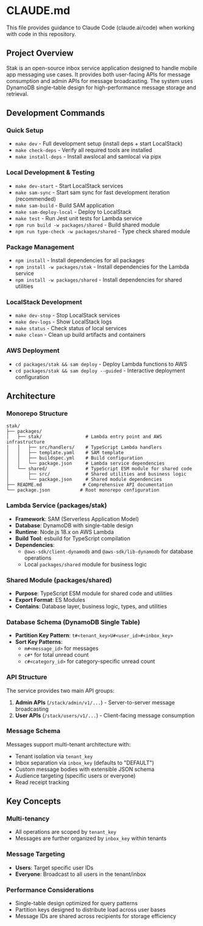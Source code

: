 # CLAUDE.md

This file provides guidance to Claude Code (claude.ai/code) when working with code in this repository.

## Project Overview

Stak is an open-source inbox service application designed to handle mobile app messaging use cases. It provides both user-facing APIs for message consumption and admin APIs for message broadcasting. The system uses DynamoDB single-table design for high-performance message storage and retrieval.

## Development Commands

### Quick Setup
- `make dev` - Full development setup (install deps + start LocalStack)
- `make check-deps` - Verify all required tools are installed
- `make install-deps` - Install awslocal and samlocal via pipx

### Local Development & Testing
- `make dev-start` - Start LocalStack services
- `make sam-sync` - Start sam sync for fast development iteration (recommended)
- `make sam-build` - Build SAM application
- `make sam-deploy-local` - Deploy to LocalStack
- `make test` - Run Jest unit tests for Lambda service
- `npm run build -w packages/shared` - Build shared module
- `npm run type-check -w packages/shared` - Type check shared module

### Package Management
- `npm install` - Install dependencies for all packages
- `npm install -w packages/stak` - Install dependencies for the Lambda service
- `npm install -w packages/shared` - Install dependencies for shared utilities

### LocalStack Development
- `make dev-stop` - Stop LocalStack services
- `make dev-logs` - Show LocalStack logs
- `make status` - Check status of local services
- `make clean` - Clean up build artifacts and containers

### AWS Deployment
- `cd packages/stak && sam deploy` - Deploy Lambda functions to AWS
- `cd packages/stak && sam deploy --guided` - Interactive deployment configuration

## Architecture

### Monorepo Structure
```
stak/
├── packages/
│   ├── stak/                # Lambda entry point and AWS infrastructure
│   │   ├── src/handlers/    # TypeScript Lambda handlers
│   │   ├── template.yaml    # SAM template
│   │   ├── buildspec.yml    # Build configuration
│   │   └── package.json     # Lambda service dependencies
│   └── shared/              # TypeScript ESM module for shared code
│       ├── src/             # Shared utilities and business logic
│       └── package.json     # Shared module dependencies
├── README.md               # Comprehensive API documentation
└── package.json           # Root monorepo configuration
```

### Lambda Service (packages/stak)
- **Framework**: SAM (Serverless Application Model)
- **Database**: DynamoDB with single-table design
- **Runtime**: Node.js 18.x on AWS Lambda
- **Build Tool**: esbuild for TypeScript compilation
- **Dependencies**: 
  - `@aws-sdk/client-dynamodb` and `@aws-sdk/lib-dynamodb` for database operations
  - Local `packages/shared` module for business logic

### Shared Module (packages/shared)
- **Purpose**: TypeScript ESM module for shared code and utilities
- **Export Format**: ES Modules
- **Contains**: Database layer, business logic, types, and utilities

### Database Schema (DynamoDB Single Table)
- **Partition Key Pattern**: `t#<tenant_key>U#<user_id>#<inbox_key>`
- **Sort Key Patterns**:
  - `m#<message_id>` for messages
  - `c#*` for total unread count
  - `c#<category_id>` for category-specific unread count

### API Structure
The service provides two main API groups:
1. **Admin APIs** (`/stack/admin/v1/...`) - Server-to-server message broadcasting
2. **User APIs** (`/stack/users/v1/...`) - Client-facing message consumption

### Message Schema
Messages support multi-tenant architecture with:
- Tenant isolation via `tenant_key`
- Inbox separation via `inbox_key` (defaults to "DEFAULT")
- Custom message bodies with extensible JSON schema
- Audience targeting (specific users or everyone)
- Read receipt tracking

## Key Concepts

### Multi-tenancy
- All operations are scoped by `tenant_key`
- Messages are further organized by `inbox_key` within tenants

### Message Targeting
- **Users**: Target specific user IDs
- **Everyone**: Broadcast to all users in the tenant/inbox

### Performance Considerations
- Single-table design optimized for query patterns
- Partition keys designed to distribute load across user bases
- Message IDs are shared across recipients for storage efficiency